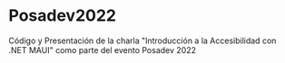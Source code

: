 # Posadev2022
Código y Presentación de la charla "Introducción a la Accesibilidad con .NET MAUI" como parte del evento Posadev 2022
